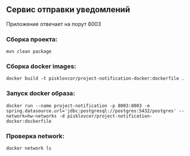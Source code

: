 ## Сервис отправки уведомлений

Приложение отвечает на порут 8003

### Сборка проекта:
````
mvn clean package
````

### Сборка docker images:
````shell
docker build -t pisklovcor/project-notification-docker:dockerfile .
````

### Запуск docker образа:
````shell
docker run --name project-notification -p 8003:8003 -e spring.datasource.url='jdbc:postgresql://postgres:5432/postgres' --network=hw-networks -d pisklovcor/project-notification-docker:dockerfile
````

### Проверка network:
````shell
docker network ls
````